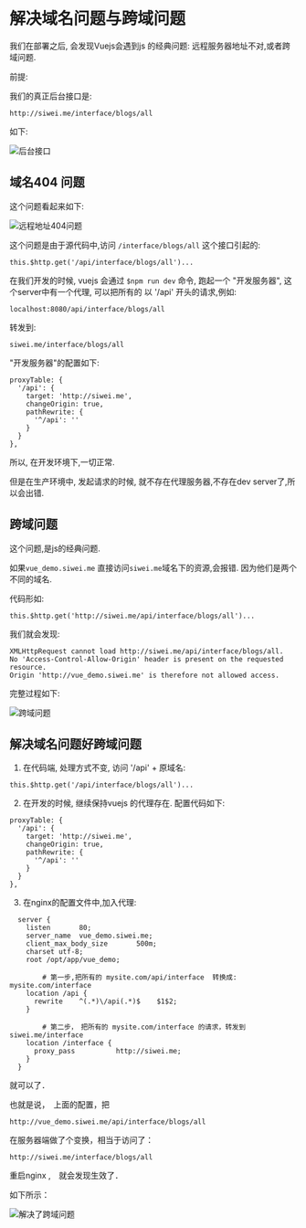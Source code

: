 # 解决域名问题与跨域问题

我们在部署之后, 会发现Vuejs会遇到js 的经典问题: 远程服务器地址不对,或者跨域问题.

前提:

我们的真正后台接口是:

`http://siwei.me/interface/blogs/all`

如下:

![后台接口](./images/后台接口.png)

## 域名404 问题

这个问题看起来如下:

![远程地址404问题](./images/vue_域名不对问题.gif)

这个问题是由于源代码中,访问 `/interface/blogs/all` 这个接口引起的:

```
this.$http.get('/api/interface/blogs/all')...
```

在我们开发的时候, vuejs 会通过 `$npm run dev` 命令, 跑起一个 "开发服务器",
这个server中有一个代理, 可以把所有的 以 '/api' 开头的请求,例如:

```
localhost:8080/api/interface/blogs/all
```

转发到:

```
siwei.me/interface/blogs/all
```

"开发服务器"的配置如下:

```
proxyTable: {
  '/api': {
    target: 'http://siwei.me',
    changeOrigin: true,
    pathRewrite: {
      '^/api': ''
    }
  }
},
```

所以, 在开发环境下,一切正常.

但是在生产环境中, 发起请求的时候, 就不存在代理服务器,不存在dev server了,所以会出错.

## 跨域问题

这个问题,是js的经典问题.

如果`vue_demo.siwei.me` 直接访问`siwei.me`域名下的资源,会报错.
因为他们是两个不同的域名.

代码形如:

```
this.$http.get('http://siwei.me/api/interface/blogs/all')...
```

我们就会发现:

```
XMLHttpRequest cannot load http://siwei.me/api/interface/blogs/all.
No 'Access-Control-Allow-Origin' header is present on the requested resource.
Origin 'http://vue_demo.siwei.me' is therefore not allowed access.
```

完整过程如下:

![跨域问题](./images/vuejs_跨域问题.gif)


## 解决域名问题好跨域问题

1. 在代码端, 处理方式不变, 访问 '/api' + 原域名:

```
this.$http.get('/api/interface/blogs/all')...
```

2. 在开发的时候, 继续保持vuejs 的代理存在. 配置代码如下:

```
proxyTable: {
  '/api': {
    target: 'http://siwei.me',
    changeOrigin: true,
    pathRewrite: {
      '^/api': ''
    }
  }
},
```

3. 在nginx的配置文件中,加入代理:

```
  server {
    listen       80;
    server_name  vue_demo.siwei.me;
    client_max_body_size       500m;
    charset utf-8;
    root /opt/app/vue_demo;

		# 第一步,把所有的 mysite.com/api/interface  转换成:   mysite.com/interface
    location /api {
      rewrite    ^(.*)\/api(.*)$    $1$2;
    }

		# 第二步，　把所有的 mysite.com/interface 的请求，转发到 siwei.me/interface
    location /interface {
      proxy_pass          http://siwei.me;
    }
  }

```

就可以了．

也就是说，　上面的配置，把　

```
http://vue_demo.siwei.me/api/interface/blogs/all
```

在服务器端做了个变换，相当于访问了：

```
http://siwei.me/interface/blogs/all
```

重启nginx ,　就会发现生效了．

如下所示：

![解决了跨域问题](./images/vuejs_解决跨域问题之后.gif)
